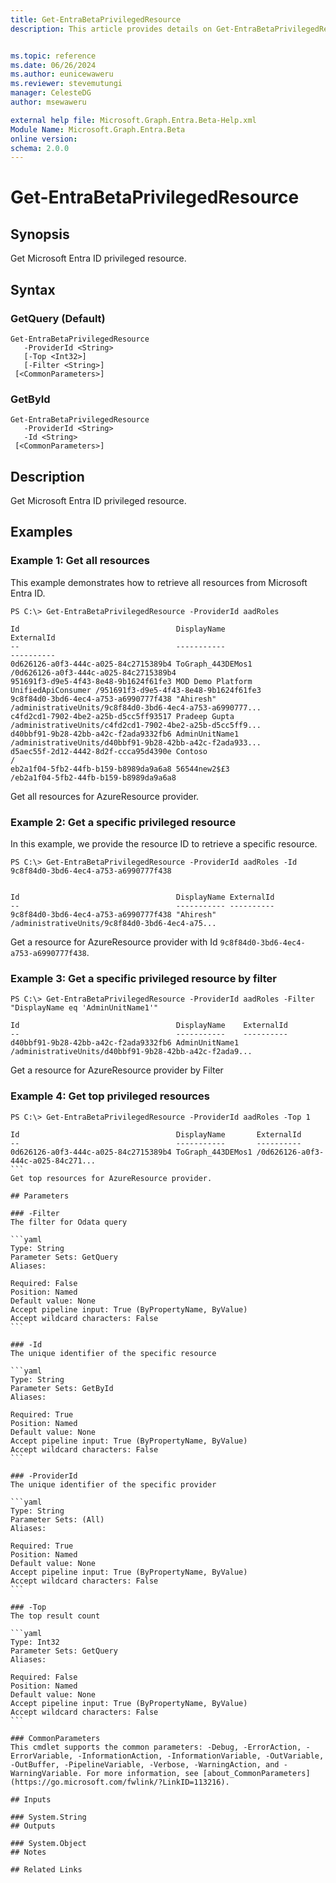 ```yaml
---
title: Get-EntraBetaPrivilegedResource
description: This article provides details on Get-EntraBetaPrivilegedResource command.


ms.topic: reference
ms.date: 06/26/2024
ms.author: eunicewaweru
ms.reviewer: stevemutungi
manager: CelesteDG
author: msewaweru

external help file: Microsoft.Graph.Entra.Beta-Help.xml
Module Name: Microsoft.Graph.Entra.Beta
online version:
schema: 2.0.0
---
```


# Get-EntraBetaPrivilegedResource

## Synopsis
Get Microsoft Entra ID privileged resource.

## Syntax

### GetQuery (Default)
```
Get-EntraBetaPrivilegedResource
   -ProviderId <String>
   [-Top <Int32>]
   [-Filter <String>]
 [<CommonParameters>]
```

### GetById
```
Get-EntraBetaPrivilegedResource
   -ProviderId <String>
   -Id <String>
 [<CommonParameters>]
```

## Description
Get Microsoft Entra ID privileged resource.

## Examples

### Example 1: Get all resources

This example demonstrates how to retrieve all resources from Microsoft Entra ID.

```
PS C:\> Get-EntraBetaPrivilegedResource -ProviderId aadRoles
```

```Output
Id                                   DisplayName                          ExternalId
--                                   -----------                          ----------
0d626126-a0f3-444c-a025-84c2715389b4 ToGraph_443DEMos1                    /0d626126-a0f3-444c-a025-84c2715389b4
951691f3-d9e5-4f43-8e48-9b1624f61fe3 MOD Demo Platform UnifiedApiConsumer /951691f3-d9e5-4f43-8e48-9b1624f61fe3
9c8f84d0-3bd6-4ec4-a753-a6990777f438 "Ahiresh"                            /administrativeUnits/9c8f84d0-3bd6-4ec4-a753-a6990777...
c4fd2cd1-7902-4be2-a25b-d5cc5ff93517 Pradeep Gupta                        /administrativeUnits/c4fd2cd1-7902-4be2-a25b-d5cc5ff9...
d40bbf91-9b28-42bb-a42c-f2ada9332fb6 AdminUnitName1                       /administrativeUnits/d40bbf91-9b28-42bb-a42c-f2ada933...
d5aec55f-2d12-4442-8d2f-ccca95d4390e Contoso                              /
eb2a1f04-5fb2-44fb-b159-b8989da9a6a8 56544new2$£3                         /eb2a1f04-5fb2-44fb-b159-b8989da9a6a8
```

Get all resources for AzureResource provider.

### Example 2: Get a specific privileged resource

In this example, we provide the resource ID to retrieve a specific resource.

```
PS C:\> Get-EntraBetaPrivilegedResource -ProviderId aadRoles -Id 9c8f84d0-3bd6-4ec4-a753-a6990777f438
```

```Output

Id                                   DisplayName ExternalId
--                                   ----------- ----------
9c8f84d0-3bd6-4ec4-a753-a6990777f438 "Ahiresh"   /administrativeUnits/9c8f84d0-3bd6-4ec4-a75...
```

Get a resource for AzureResource provider with Id `9c8f84d0-3bd6-4ec4-a753-a6990777f438`.

### Example 3: Get a specific privileged resource by filter

```
PS C:\> Get-EntraBetaPrivilegedResource -ProviderId aadRoles -Filter "DisplayName eq 'AdminUnitName1'"
```

```Output
Id                                   DisplayName    ExternalId
--                                   -----------    ----------
d40bbf91-9b28-42bb-a42c-f2ada9332fb6 AdminUnitName1 /administrativeUnits/d40bbf91-9b28-42bb-a42c-f2ada9...
```
Get a resource for AzureResource provider by Filter

### Example 4: Get top privileged resources
```
PS C:\> Get-EntraBetaPrivilegedResource -ProviderId aadRoles -Top 1
```

````output
Id                                   DisplayName       ExternalId
--                                   -----------       ----------
0d626126-a0f3-444c-a025-84c2715389b4 ToGraph_443DEMos1 /0d626126-a0f3-444c-a025-84c271...
```
Get top resources for AzureResource provider.

## Parameters

### -Filter
The filter for Odata query

```yaml
Type: String
Parameter Sets: GetQuery
Aliases:

Required: False
Position: Named
Default value: None
Accept pipeline input: True (ByPropertyName, ByValue)
Accept wildcard characters: False
```

### -Id
The unique identifier of the specific resource

```yaml
Type: String
Parameter Sets: GetById
Aliases:

Required: True
Position: Named
Default value: None
Accept pipeline input: True (ByPropertyName, ByValue)
Accept wildcard characters: False
```

### -ProviderId
The unique identifier of the specific provider

```yaml
Type: String
Parameter Sets: (All)
Aliases:

Required: True
Position: Named
Default value: None
Accept pipeline input: True (ByPropertyName, ByValue)
Accept wildcard characters: False
```

### -Top
The top result count

```yaml
Type: Int32
Parameter Sets: GetQuery
Aliases:

Required: False
Position: Named
Default value: None
Accept pipeline input: True (ByPropertyName, ByValue)
Accept wildcard characters: False
```

### CommonParameters
This cmdlet supports the common parameters: -Debug, -ErrorAction, -ErrorVariable, -InformationAction, -InformationVariable, -OutVariable, -OutBuffer, -PipelineVariable, -Verbose, -WarningAction, and -WarningVariable. For more information, see [about_CommonParameters](https://go.microsoft.com/fwlink/?LinkID=113216).

## Inputs

### System.String
## Outputs

### System.Object
## Notes

## Related Links
